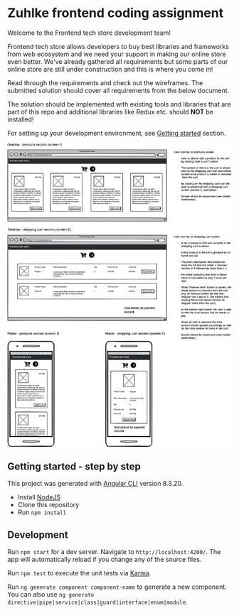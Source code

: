 # Zuhlke frontend coding assignment

Welcome to the Frontend tech store development team!

Frontend tech store allows developers to buy best libraries and frameworks from web ecosystem and we need your support in making our online store even better. We've already gathered all requirements but some parts of our online store are still under construction and this is where you come in!

Read through the requirements and check out the wireframes. The submitted solution should cover all requirements from the below document.

The solution should be implemented with existing tools and libraries that are part of this repo and additional libraries like Redux etc. should **NOT** be installed!


For setting up your development environment, see [Getting started](#getting-started---step-by-step) section.



![Requirements](./fe-coding-assignment.png)



## Getting started - step by step

This project was generated with [Angular CLI](https://github.com/angular/angular-cli) version 8.3.20.


- Install [NodeJS](https://nodejs.org/en/)
- Clone this repository
- Run `npm install`

## Development

Run `npm start` for a dev server. Navigate to `http://localhost:4200/`. The app will automatically reload if you change any of the source files.

Run `npm test` to execute the unit tests via [Karma](https://karma-runner.github.io).

Run `ng generate component component-name` to generate a new component. You can also use `ng generate directive|pipe|service|class|guard|interface|enum|module`.
